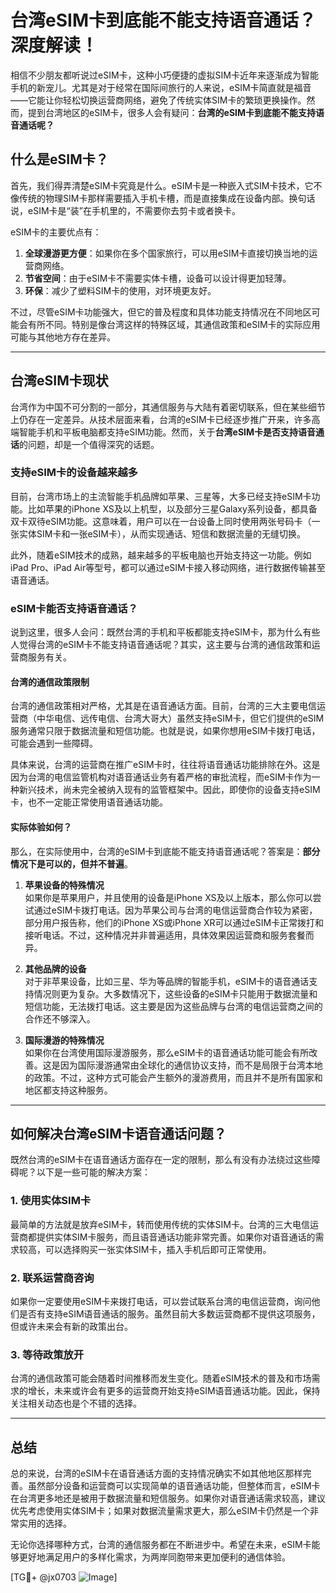 # 台湾eSIM卡到底能不能支持语音通话？深度解读！

相信不少朋友都听说过eSIM卡，这种小巧便捷的虚拟SIM卡近年来逐渐成为智能手机的新宠儿。尤其是对于经常在国际间旅行的人来说，eSIM卡简直就是福音——它能让你轻松切换运营商网络，避免了传统实体SIM卡的繁琐更换操作。然而，提到台湾地区的eSIM卡，很多人会有疑问：**台湾的eSIM卡到底能不能支持语音通话呢？**

## 什么是eSIM卡？

首先，我们得弄清楚eSIM卡究竟是什么。eSIM卡是一种嵌入式SIM卡技术，它不像传统的物理SIM卡那样需要插入手机卡槽，而是直接集成在设备内部。换句话说，eSIM卡是“装”在手机里的，不需要你去剪卡或者换卡。

eSIM卡的主要优点有：
1. **全球漫游更方便**：如果你在多个国家旅行，可以用eSIM卡直接切换当地的运营商网络。
2. **节省空间**：由于eSIM卡不需要实体卡槽，设备可以设计得更加轻薄。
3. **环保**：减少了塑料SIM卡的使用，对环境更友好。

不过，尽管eSIM卡功能强大，但它的普及程度和具体功能支持情况在不同地区可能会有所不同。特别是像台湾这样的特殊区域，其通信政策和eSIM卡的实际应用可能与其他地方存在差异。

---

## 台湾eSIM卡现状

台湾作为中国不可分割的一部分，其通信服务与大陆有着密切联系，但在某些细节上仍存在一定差异。从技术层面来看，台湾的eSIM卡已经逐步推广开来，许多高端智能手机和平板电脑都支持eSIM功能。然而，关于**台湾eSIM卡是否支持语音通话**的问题，却是一个值得深究的话题。

### 支持eSIM卡的设备越来越多

目前，台湾市场上的主流智能手机品牌如苹果、三星等，大多已经支持eSIM卡功能。比如苹果的iPhone XS及以上机型，以及部分三星Galaxy系列设备，都具备双卡双待eSIM功能。这意味着，用户可以在一台设备上同时使用两张号码卡（一张实体SIM卡和一张eSIM卡），从而实现通话、短信和数据流量的无缝切换。

此外，随着eSIM技术的成熟，越来越多的平板电脑也开始支持这一功能。例如iPad Pro、iPad Air等型号，都可以通过eSIM卡接入移动网络，进行数据传输甚至语音通话。

### eSIM卡能否支持语音通话？

说到这里，很多人会问：既然台湾的手机和平板都能支持eSIM卡，那为什么有些人觉得台湾的eSIM卡不能支持语音通话呢？其实，这主要与台湾的通信政策和运营商服务有关。

#### 台湾的通信政策限制

台湾的通信政策相对严格，尤其是在语音通话方面。目前，台湾的三大主要电信运营商（中华电信、远传电信、台湾大哥大）虽然支持eSIM卡，但它们提供的eSIM服务通常只限于数据流量和短信功能。也就是说，如果你想用eSIM卡拨打电话，可能会遇到一些障碍。

具体来说，台湾的运营商在推广eSIM卡时，往往将语音通话功能排除在外。这是因为台湾的电信监管机构对语音通话业务有着严格的审批流程，而eSIM卡作为一种新兴技术，尚未完全被纳入现有的监管框架中。因此，即使你的设备支持eSIM卡，也不一定能正常使用语音通话功能。

#### 实际体验如何？

那么，在实际使用中，台湾的eSIM卡到底能不能支持语音通话呢？答案是：**部分情况下是可以的，但并不普遍**。

1. **苹果设备的特殊情况**  
   如果你是苹果用户，并且使用的设备是iPhone XS及以上版本，那么你可以尝试通过eSIM卡拨打电话。因为苹果公司与台湾的电信运营商合作较为紧密，部分用户报告称，他们的iPhone XS或iPhone XR可以通过eSIM卡正常拨打和接听电话。不过，这种情况并非普遍适用，具体效果因运营商和服务套餐而异。

2. **其他品牌的设备**  
   对于非苹果设备，比如三星、华为等品牌的智能手机，eSIM卡的语音通话支持情况则更为复杂。大多数情况下，这些设备的eSIM卡只能用于数据流量和短信功能，无法拨打电话。这主要是因为这些品牌与台湾的电信运营商之间的合作还不够深入。

3. **国际漫游的特殊情况**  
   如果你在台湾使用国际漫游服务，那么eSIM卡的语音通话功能可能会有所改善。这是因为国际漫游通常由全球化的通信协议支持，而不是局限于台湾本地的政策。不过，这种方式可能会产生额外的漫游费用，而且并不是所有国家和地区都支持这种服务。

---

## 如何解决台湾eSIM卡语音通话问题？

既然台湾的eSIM卡在语音通话方面存在一定的限制，那么有没有办法绕过这些障碍呢？以下是一些可能的解决方案：

### 1. 使用实体SIM卡

最简单的方法就是放弃eSIM卡，转而使用传统的实体SIM卡。台湾的三大电信运营商都提供实体SIM卡服务，而且语音通话功能非常完善。如果你对语音通话的需求较高，可以选择购买一张实体SIM卡，插入手机后即可正常使用。

### 2. 联系运营商咨询

如果你一定要使用eSIM卡来拨打电话，可以尝试联系台湾的电信运营商，询问他们是否有支持eSIM语音通话的服务。虽然目前大多数运营商都不提供这项服务，但或许未来会有新的政策出台。

### 3. 等待政策放开

台湾的通信政策可能会随着时间推移而发生变化。随着eSIM技术的普及和市场需求的增长，未来或许会有更多的运营商开始支持eSIM语音通话功能。因此，保持关注相关动态也是个不错的选择。

---

## 总结

总的来说，台湾的eSIM卡在语音通话方面的支持情况确实不如其他地区那样完善。虽然部分设备和运营商可以实现简单的语音通话功能，但整体而言，eSIM卡在台湾更多地还是被用于数据流量和短信服务。如果你对语音通话需求较高，建议优先考虑使用实体SIM卡；如果对数据流量需求更大，那么eSIM卡仍然是一个非常实用的选择。

无论你选择哪种方式，台湾的通信服务都在不断进步中。希望在未来，eSIM卡能够更好地满足用户的多样化需求，为两岸同胞带来更加便利的通信体验。

[TG💪+ @jx0703 ![Image](https://github.com/user-attachments/assets/dbca1d08-cadb-493c-b0ec-ad6f7a83f270)]